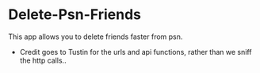 # Delete-Psn-Friends

This app allows you to delete friends faster from psn.
* Credit goes to Tustin for the urls and api functions, rather than we sniff the http calls.. 
